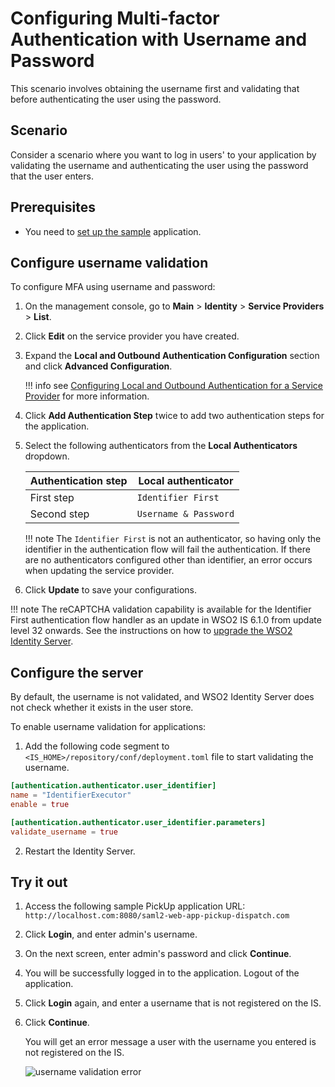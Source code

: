 # Configuring Multi-factor Authentication with Username and Password

This scenario involves obtaining the username first and validating that
before authenticating the user using the password.

## Scenario

Consider a scenario where you want to log in users' to your application by validating the username and authenticating the user using the password that the user enters.

## Prerequisites

- You need to [set up the sample]({{base_path}}/guides/adaptive-auth/adaptive-auth-overview/#set-up-the-sample) application.

## Configure username validation

To configure MFA using username and password:

1. On the management console, go to **Main** > **Identity** > **Service Providers** > **List**.

2. Click **Edit** on the service provider you have created.

3. Expand the **Local and Outbound Authentication Configuration** section and click **Advanced Configuration**.

    !!! info
        see [Configuring Local and Outbound Authentication for a Service Provider]({{base_path}}/learn/configuring-local-and-outbound-authentication-for-a-service-provider) for more information.

6. Click **Add Authentication Step** twice to add two authentication steps for the application.

7. Select the following authenticators from the **Local Authenticators** dropdown.

    | Authentication step   | Local authenticator |
    |---------------------|-----------------------|
    | First step    | `Identifier First`  |
    | Second step   | `Username & Password`             |

    !!! note
        The `Identifier First` is not an authenticator, so having only the identifier in the authentication flow will fail the authentication. If there are no authenticators configured other than identifier, an error occurs when updating the service provider.

8. Click **Update** to save your configurations.

!!! note
    The reCAPTCHA validation capability is available for the Identifier First authentication flow handler as an update in WSO2 IS 6.1.0 from update level 32 onwards. See the instructions on how to [upgrade the WSO2 Identity Server]({{base_path}}/deploy/upgrade/upgrade-wso2-is).

## Configure the server

By default, the username is not validated, and WSO2 Identity Server does not check whether it exists in the user store.

To enable username validation for applications:
1. Add the following code segment to `<IS_HOME>/repository/conf/deployment.toml` file to start validating the username.

``` toml
[authentication.authenticator.user_identifier]
name = "IdentifierExecutor"
enable = true

[authentication.authenticator.user_identifier.parameters]
validate_username = true
```

2. Restart the Identity Server.

## Try it out

1. Access the following sample PickUp application URL: `http://localhost.com:8080/saml2-web-app-pickup-dispatch.com`
2. Click **Login**, and enter admin's username.  
3. On the next screen, enter admin's password and click **Continue**.
4. You will be successfully logged in to the application. Logout of the application.
5. Click **Login** again, and enter a username that is not registered on the IS.
6. Click **Continue**.

    You will get an error message a user with the username you entered is not registered on the IS.

    ![username validation error]({{base_path}}/assets/img/guides/mfa-username-validation-error.png)
